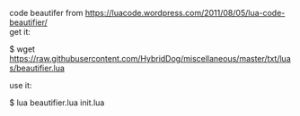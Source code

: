 code beautifer from https://luacode.wordpress.com/2011/08/05/lua-code-beautifier/  
get it:  

$ wget https://raw.githubusercontent.com/HybridDog/miscellaneous/master/txt/luas/beautifier.lua


use it:  

$ lua beautifier.lua init.lua
